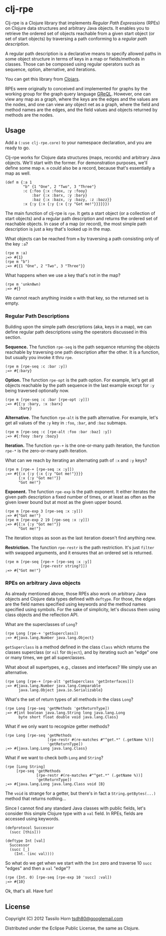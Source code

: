 # clj-rpe

Clj-rpe is a Clojure library that implements *Regular Path Expressions* (RPEs)
on Clojure data structures and arbitrary Java objects.  It enables you to
retrieve the ordered set of objects reachable from a given start object (or set
of start objects) by traversing a path conforming to a *regular path
description*.

A regular path description is a declarative means to specify allowed paths in
some object structure in terms of keys in a map or fields/methods in classes.
Those can be composed using regular operators such as sequence, option,
alternative, and iterations.

You can get this library from [Clojars](http://clojars.org/clj-rpe).

RPEs were originally to conceived and implemented for graphs by the working
group for the graph query language
[GReQL](http://www.uni-koblenz-landau.de/koblenz/fb4/institute/IST/RGEbert/MainResearch-en/Graphtechnology/graph-repository-query-language-greql).
However, one can view any map as a graph, where the keys are the edges and the
values are the nodes, and one can view any object net as a graph, where the
field and method names are the edges, and the field values and objects returned
by methods are the nodes.

## Usage

Add a `(:use clj-rpe.core)` to your namespace declaration, and you are ready to
go.

Clj-rpe works for Clojure data structures (maps, records) and arbitrary Java
objects.  We'll start with the former.  For demonstration purposes, we'll
define some map `m`.  `m` could also be a record, because that's essentially a
map as well.

    (def m {:a 1
            "b" {1 "One", 2 "Two", 3 "Three"}
            :c {:foo {:x :foox, :y :fooy}
                :bar {:x :barx, :y :bary}
                :baz {:x :bazx, :y :bazy, :z :bazz}}
            :x {:y {:x {:y {:x {:y "Got me!"}}}}}})

The main function of clj-rpe is `rpe`.  It gets a start object (or a
collection of start objects) and a regular path description and returns the
ordered set of reachable objects.  In case of a map (or record), the most
simple path description is just a key that's looked up in the map.

What objects can be reached from `m` by traversing a path consisting only of
the key `:a`?

    (rpe m :a)
    ;=> #{1}
    (rpe m "b")
    ;=> #{{1 "One", 2 "Two", 3 "Three"}}

What happens when we use a key that's not in the map?

    (rpe m 'unkn0wn)
    ;=> #{}

We cannot reach anything inside `m` with that key, so the returned set is
empty.

### Regular Path Descriptions

Building upon the simple path descriptions (aka, keys in a map), we can define
regular path descriptions using the operators discussed in this section.

**Sequence.** The function `rpe-seq` is the path sequence returning the objects
reachable by traversing one path description after the other.  It is a
function, but usually you invoke it thru `rpe`.

    (rpe m [rpe-seq :c :bar :y])
    ;=> #{:bary}

**Option.** The function `rpe-opt` is the path option.  For example, let's get
all objects reachable by the path sequence in the last example except for `:y`
being traversed optionally now.

    (rpe m [rpe-seq :c :bar [rpe-opt :y]])
    ;=> #{{:y :bary, :x :barx}
          :bary}

**Alternative.** The function `rpe-alt` is the path alternative.  For example,
let's get all values of the `:y` key in `:foo`, `:bar`, and `:baz` submaps.

    (rpe m [rpe-seq :c [rpe-alt :foo :bar :baz] :y])
    ;=> #{:fooy :bary :bazy}

**Iteration.** The function `rpe-+` is the one-or-many path iteration, the
function `rpe-*` is the zero-or-many path iteration.

What can we reach by iterating an alternating path of `:x` and `:y` keys?

    (rpe m [rpe-+ [rpe-seq :x :y]])
    ;=> #{{:x {:y {:x {:y "Got me!"}}}}
          {:x {:y "Got me!"}}
          "Got me!"}

**Exponent.** The function `rpe-exp` is the path exponent.  It either iterates
the given path description a fixed number of times, or at least as often as the
given lower bound but at most as the given upper bound.

    (rpe m [rpe-exp 3 [rpe-seq :x :y]])
    ;=> #{"Got me!"}
    (rpe m [rpe-exp 2 19 [rpe-seq :x :y]])
    ;=> #{{:x {:y "Got me!"}}
          "Got me!"}

The iteration stops as soon as the last iteration doesn't find anything new.

**Restriction.** The function `rpe-restr` is the path restriction.  It's just
`filter` with swapped arguments, and it ensures that an ordered set is
returned.

    (rpe m [rpe-seq [rpe-+ [rpe-seq :x :y]]
                    [rpe-restr string?]])
    ;=> #{"Got me!"}

### RPEs on arbitrary Java objects

As already mentioned above, those RPEs also work on arbitrary Java objects and
Clojure data types defined with `deftype`.  For those, the edges are the field
names specified using keywords and the method names specified using symbols.
For the sake of simplicity, let's discuss them using class objects and the
reflection API.

What are the superclasses of `Long`?

    (rpe Long [rpe-+ 'getSuperclass])
    ;=> #{java.lang.Number java.lang.Object}

`getSuperclass` is a method defined in the class `Class` which returns the
classes superclass (or `nil` for `Object`), and by iterating such an "edge" one
or many times, we get all superclasses.

What about all supertypes, e.g., classes and interfaces?  We simply use an
alternative.

    (rpe Long [rpe-+ [rpe-alt 'getSuperclass 'getInterfaces]])
    ;=> #{java.lang.Number java.lang.Comparable
          java.lang.Object java.io.Serializable}

What's the set of return types of all methods in the class `Long`?

    (rpe Long [rpe-seq 'getMethods 'getReturnType])
    ;=> #{int boolean java.lang.String long java.lang.Long
          byte short float double void java.lang.Class}

What if we only want to recognize getter methods?

    (rpe Long [rpe-seq 'getMethods
                       [rpe-restr #(re-matches #"^get.*" (.getName %))]
                       'getReturnType])
    ;=> #{java.lang.Long java.lang.Class}

What if we want to check both `Long` and `String`?

    (rpe [Long String]
         [rpe-seq 'getMethods
                  [rpe-restr #(re-matches #"^get.*" (.getName %))]
                  'getReturnType])
    ;=> #{java.lang.Long java.lang.Class void [B}

The `void` is strange for a getter, but there's in fact a 
`String.getBytes(...)` method that returns nothing...

Since I cannot find any standard Java classes with public fields, let's
consider this simple Clojure type with a `val` field.  In RPEs, fields are
accessed using keywords.

    (defprotocol Successor
      (succ [this]))
    
    (deftype Int [val]
      Successor
      (succ [_]
        (Int. (inc val))))

So what do we get when we start with the `Int` zero and traverse 10 `succ`
"edges" and then a `val` "edge"?

    (rpe (Int. 0) [rpe-seq [rpe-exp 10 'succ] :val])
    ;=> #{10}

Ok, that's all.  Have fun!

## License

Copyright (C) 2012 Tassilo Horn <tsdh80@googlemail.com>

Distributed under the Eclipse Public License, the same as Clojure.

<!-- Local Variables:        -->
<!-- mode: markdown          -->
<!-- indent-tabs-mode: nil   -->
<!-- End:                    -->

